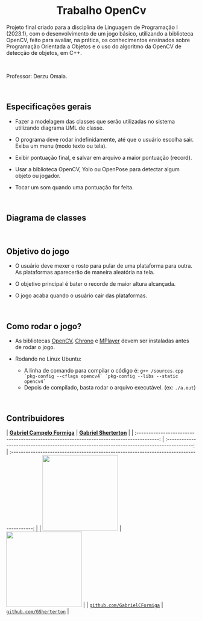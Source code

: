 <h1 align="center"> Trabalho OpenCv </h1>

</h1>
Projeto final criado para a disciplina de Linguagem de Programação I (2023.1), com o desenvolvimento de um jogo básico, utilizando a biblioteca OpenCV, feito para avaliar, na prática, os conhecimentos ensinados sobre Programação Orientada a Objetos e o uso do algoritmo da OpenCV de detecção de objetos, em C++.

<p>&nbsp;</p>

Professor: Derzu Omaia.

<p>&nbsp;</p>

## Especificações gerais

-  Fazer a modelagem das classes que serão utilizadas no sistema utilizando diagrama UML de classe.

- O programa deve rodar indefinidamente, até que o usuário escolha sair. Exiba um menu (modo texto ou tela).

-  Exibir pontuação final, e salvar em arquivo a maior pontuação (record).

- Usar a biblioteca OpenCV, Yolo ou OpenPose para detectar algum objeto ou jogador.

- Tocar um som quando uma pontuação for feita.

<p>&nbsp;</p>

## Diagrama de classes



<p>&nbsp;</p>

## Objetivo do jogo
- O usuário deve mexer o rosto para pular de uma plataforma para outra. As plataformas aparecerão de maneira aleatória na tela.

- O objetivo principal é bater o recorde de maior altura alcançada.

- O jogo acaba quando o usuário cair das plataformas.

<p>&nbsp;</p>

## Como rodar o jogo?
- As bibliotecas [OpenCV](https://sites.google.com/site/derzuomaia/tutoriais/instala%C3%A7%C3%A3o-opencv-no-linux-ubuntu), [Chrono](https://api.projectchrono.org/tutorial_install_chrono.html) e [MPlayer](https://howtoinstall.co/package/mplayer) devem ser instaladas antes de rodar o jogo.

- Rodando no Linux Ubuntu:
    - A linha de comando para compilar o código é: ```g++ /sources.cpp `pkg-config --cflags opencv4` `pkg-config --libs --static opencv4` ```
    - Depois de compilado, basta rodar o arquivo executável. (ex: ```./a.out```)

<p>&nbsp;</p>

## Contribuidores

| <a href="https://www.linkedin.com/in/gabrielcformiga/" target="_blank">**Gabriel Campelo Formiga**</a> | <a href="https://www.linkedin.com/in/gsherterton/" target="_blank">**Gabriel Sherterton**</a> | 
| :---------------------------------------------------------------------------------------: | :-----------------------------------------------------------------------------------------: | :---------------------------------------------------------------------------------------: |
| <img src="https://avatars.githubusercontent.com/u/130695548?v=4" width="200px">          | <img src="https://avatars.githubusercontent.com/u/129867791?v=4" width="200px">          | 
| <a href="https://github.com/GabrielCFormiga" target="_blank">`github.com/GabrielCFormiga`</a>  | <a href="https://github.com/GSherterton" target="_blank">`github.com/GSherterton`</a> | 
